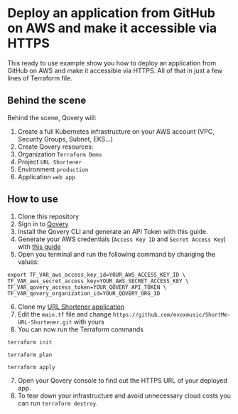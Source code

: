 # Deploy an application from GitHub on AWS and make it accessible via HTTPS

This ready to use example show you how to deploy an application from GitHub on AWS and make it accessible via HTTPS. All of that in just a
few lines of Terraform file.

## Behind the scene

Behind the scene, Qovery will:

1. Create a full Kubernetes infrastructure on your AWS account (VPC, Security Groups, Subnet, EKS...)
2. Create Qovery resources:
  1. Organization `Terraform Demo`
  2. Project `URL Shortener`
  3. Environment `production`
  4. Application `web app`

## How to use

1. Clone this repository
2. Sign in to [Qovery](https://www.qovery.com)
3. Install the Qovery CLI and generate an API Token with this guide.
4. Generate your AWS credentials (`Access Key ID` and `Secret Access Key`)
   with [this guide](https://hub.qovery.com/docs/using-qovery/configuration/cloud-service-provider/amazon-web-services/#connect-your-aws-account)
5. Open you terminal and run the following command by changing the values:

```shell
export TF_VAR_aws_access_key_id=YOUR_AWS_ACCESS_KEY_ID \
TF_VAR_aws_secret_access_key=YOUR_AWS_SECRET_ACCESS_KEY \
TF_VAR_qovery_access_token=YOUR_QOVERY_API_TOKEN \
TF_VAR_qovery_organization_id=YOUR_QOVERY_ORG_ID
```

6. Clone my [URL Shortener application](https://github.com/evoxmusic/ShortMe-URL-Shortener.git)
7. Edit the `main.tf` file and change `https://github.com/evoxmusic/ShortMe-URL-Shortener.git` with yours
8. You can now run the Terraform commands

```shell
terraform init
```

```shell
terraform plan
```

```shell
terraform apply
```

7. Open your Qovery console to find out the HTTPS URL of your deployed app.
8. To tear down your infrastructure and avoid unnecessary cloud costs you can run `terraform destroy`.
